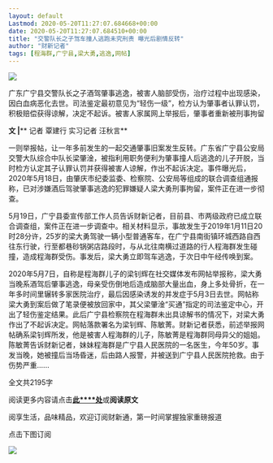 ```yaml
---
layout: default
Lastmod: 2020-05-20T11:27:07.684668+00:00
date: 2020-05-20T11:27:07.684510+00:00
title: "交警队长之子驾车撞人逃跑未究刑责 曝光后剧情反转"
author: "财新记者"
tags: [程海群,广宁县,梁大勇,逃逸,网帖]
---
```


  

![](https://images.weserv.nl/?url=https%3A//mmbiz.qpic.cn/mmbiz_jpg/7BzN7BuDIjRWd6oZ5NSAflRIY5Y1APfbToB5fyUGlLW9F463qdGBJ2nVYd8M2JIZwWwsUmwcP4NgJZ89ptPwibA/640%3Fwx_fmt%3Djpeg)

广东广宁县交警队长之子酒驾肇事逃逸，被害人脑部受伤，治疗过程中出现感染，因白血病恶化去世。司法鉴定最初意见为“轻伤一级”，检方认为肇事者认罪认罚，积极赔偿获得谅解，决定不起诉。被害人家属网上举报后，肇事者重新被刑事拘留

**文 |**** 记者 覃建行 实习记者 汪秋言**

  

  

一则举报帖，让一年多前发生的一起交通肇事旧案发生反转。广东省广宁县公安局交警大队综合中队长梁肇淦，被指利用职务便利为肇事撞人后逃逸的儿子开脱，当时检方认定其子认罪认罚并获得被害人谅解，作出不起诉决定。事件曝光后，2020年5月18日，由肇庆市纪委监委、检察院、公安局等组成的联合调查组通报称，已对涉嫌酒后驾驶肇事逃逸的犯罪嫌疑人梁大勇刑事拘留，案件正在进一步彻查。

  

5月19日，广宁县委宣传部工作人员告诉财新记者，目前县、市两级政府已成立联合调查组，案件正在进一步调查中。相关材料显示，事故发生于2019年1月11日20时28分许，25岁的梁大勇驾驶一辆小型普通客车，在广宁县南街镇环城西路自西往东行驶，行至都巷砂锅粥店路段时，与从北往南横过道路的行人程海群发生碰撞，造成程海群受伤。事发后，梁大勇立即驾车逃逸，于次日中午经传唤到案。

  

  

2020年5月7日，自称是程海群儿子的梁钊辉在社交媒体发布网帖举报称，梁大勇当晚系酒驾后肇事逃逸，母亲受伤倒地后造成脑部大量出血，身上多处骨折，在一年多时间里辗转多家医院治疗，最后因感染诱发的并发症于5月3日去世。网帖称梁大勇到案后做了笔录便被放回家中，其父梁肇淦“买通”指定的司法鉴定中心，开出了轻伤鉴定结果。此后广宁县检察院在程海群未出具谅解书的情况下，对梁大勇作出了不起诉决定。网帖落款署名为梁钊辉、陈敏菁。财新记者获悉，前述举报网帖确系梁钊辉所发，他是被害人程海群的儿子，陈敏菁是程海群同母异父的姐姐。陈敏菁告诉财新记者，妹妹程海群是广宁县人民医院的一名医生，今年50岁。事发当晚，她被撞后当场昏迷，后由路人报警，并被送到广宁县人民医院抢救。由于伤势严重......

全文共2195字

阅读更多内容请点击[**此****处**](http://china.caixin.com/2020-05-20/101556182.html?originReferrer=gh_caixinwang)或**阅读原文**

阅享生活，品味精品，欢迎订阅财新通，第一时间掌握独家重磅报道  

点击下图订阅

[![](https://images.weserv.nl/?url=https%3A//mmbiz.qpic.cn/mmbiz_png/7BzN7BuDIjTQRhzuDOWwfnTntw7PmwHckXdNHFsmMcEyc2448UxYdFdrFdS8U6icYBBsErI9Jkaibic4aZWtqcghQ/640%3Fwx_fmt%3Djpeg)](http://mall.caixin.com/mall/h5/list/list.html?type=127&originReferrer=gh_caixinwang)

